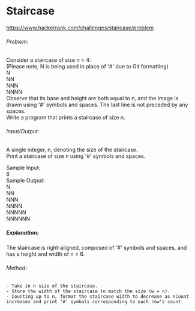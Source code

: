 # Staircase  
https://www.hackerrank.com/challenges/staircase/problem  
    
###### Problem:  
Consider a staircase of size n = 4:  
(Please note, N is being used in place of '#' due to Git formatting)  
		N  
	   NN  
	  NNN  
	 NNNN  
Observe that its base and height are both equal to n, and the image is drawn using '#' symbols and spaces. The last line is not preceded by any spaces.  
Write a program that prints a staircase of size n.
  
###### Input/Output:  
A single integer, n, denoting the size of the staircase.  
Print a staircase of size n using '#' symbols and spaces.  
  
Sample Input:  
	6  
Sample Output:  
		N  
	   NN  
	  NNN  
	 NNNN  
	NNNNN  
   NNNNNN  
  
##### Explanation:  
The staircase is right-aligned, composed of '#' symbols and spaces, and has a height and width of n = 6.  
  
###### Method:  
	- Take in n size of the staircase.  
	- Store the width of the staircase to match the size (w = n).  
	- Counting up to n, format the staircase width to decrease as nCount increases and print '#' symbols corresponding to each row's count.  